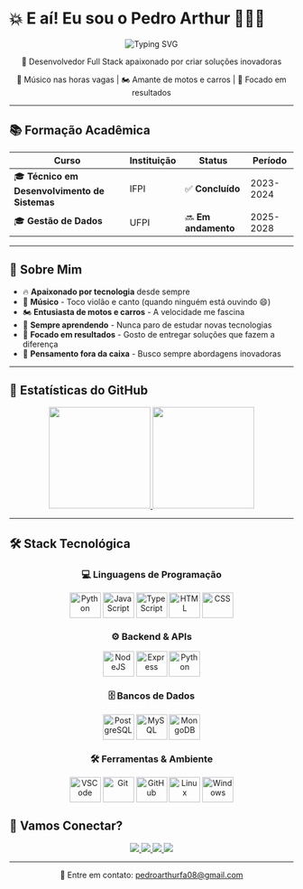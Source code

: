 # 💥 E aí! Eu sou o Pedro Arthur 🙋🏽‍♂️

<div align="center">
  <img src="https://readme-typing-svg.herokuapp.com?font=Fira+Code&weight=500&size=28&pause=1000&color=6366F1&center=true&vCenter=true&width=435&lines=Desenvolvedor+Full+Stack;Apaixonado+por+tecnologia;Sempre+em+evolu%C3%A7%C3%A3o" alt="Typing SVG" />
</div>

<div align="center">
  <p>🚀 Desenvolvedor Full Stack apaixonado por criar soluções inovadoras</p>
  <p>🎵 Músico nas horas vagas | 🏍️ Amante de motos e carros | 🎯 Focado em resultados</p>
</div>

---

## 📚 Formação Acadêmica

<div align="center">

| Curso | Instituição | Status | Período |
|-------|-------------|--------|---------|
| 🎓 **Técnico em Desenvolvimento de Sistemas** | IFPI | ✅ **Concluído** | 2023-2024 |
| 🎓 **Gestão de Dados** | UFPI | 🔜 **Em andamento** | 2025-2028 |

</div>

---

## 🎯 Sobre Mim

- 🔥 **Apaixonado por tecnologia** desde sempre
- 🎵 **Músico** - Toco violão e canto (quando ninguém está ouvindo 😄)
- 🏍️ **Entusiasta de motos e carros** - A velocidade me fascina
- 🚀 **Sempre aprendendo** - Nunca paro de estudar novas tecnologias
- 🎯 **Focado em resultados** - Gosto de entregar soluções que fazem a diferença
- 🌟 **Pensamento fora da caixa** - Busco sempre abordagens inovadoras

---

## 🎲 Estatísticas do GitHub

<div align="center">
  <a href="https://github.com/pedroarthurfa08">
    <img height="180em" src="https://github-readme-stats.vercel.app/api?username=pedroarthurfa08&show_icons=true&theme=tokyonight&include_all_commits=true&count_private=true&hide_border=true"/>
    <img height="180em" src="https://github-readme-stats.vercel.app/api/top-langs/?username=pedroarthurfa08&layout=compact&langs_count=6&theme=tokyonight&hide_border=true"/>
  </a>

</div>

---

## 🛠️ Stack Tecnológica

<div align="center">

### 💻 **Linguagens de Programação**
<div style="display: inline_block">
  <img align="center" alt="Python" height="45" width="55" src="https://cdn.jsdelivr.net/gh/devicons/devicon@latest/icons/python/python-original.svg" />
  <img align="center" alt="JavaScript" height="45" width="55" src="https://cdn.jsdelivr.net/gh/devicons/devicon@latest/icons/javascript/javascript-plain.svg" />
  <img align="center" alt="TypeScript" height="45" width="55" src="https://cdn.jsdelivr.net/gh/devicons/devicon@latest/icons/typescript/typescript-original.svg" />
  <img align="center" alt="HTML" height="45" width="55" src="https://cdn.jsdelivr.net/gh/devicons/devicon@latest/icons/html5/html5-original.svg" />
  <img align="center" alt="CSS" height="45" width="55" src="https://cdn.jsdelivr.net/gh/devicons/devicon@latest/icons/css3/css3-original.svg" />
</div>

### ⚙️ **Backend & APIs**
<div style="display: inline_block">
  <img align="center" alt="NodeJS" height="45" width="55" src="https://cdn.jsdelivr.net/gh/devicons/devicon@latest/icons/nodejs/nodejs-original.svg" />
  <img align="center" alt="Express" height="45" width="55" src="https://cdn.jsdelivr.net/gh/devicons/devicon@latest/icons/express/express-original.svg" />
  <img align="center" alt="Python" height="45" width="55" src="https://cdn.jsdelivr.net/gh/devicons/devicon@latest/icons/python/python-original.svg" />
</div>

### 🗄️ **Bancos de Dados**
<div style="display: inline_block">
  <img align="center" alt="PostgreSQL" height="45" width="55" src="https://cdn.jsdelivr.net/gh/devicons/devicon@latest/icons/postgresql/postgresql-original.svg" />
  <img align="center" alt="MySQL" height="45" width="55" src="https://cdn.jsdelivr.net/gh/devicons/devicon@latest/icons/mysql/mysql-original.svg" />
  <img align="center" alt="MongoDB" height="45" width="55" src="https://cdn.jsdelivr.net/gh/devicons/devicon@latest/icons/mongodb/mongodb-original.svg" />
</div>

### 🛠️ **Ferramentas & Ambiente**
<div style="display: inline_block">
  <img align="center" alt="VSCode" height="45" width="55" src="https://cdn.jsdelivr.net/gh/devicons/devicon@latest/icons/vscode/vscode-original.svg" />
  <img align="center" alt="Git" height="45" width="55" src="https://cdn.jsdelivr.net/gh/devicons/devicon@latest/icons/git/git-original.svg" />
  <img align="center" alt="GitHub" height="45" width="55" src="https://cdn.jsdelivr.net/gh/devicons/devicon@latest/icons/github/github-original.svg" />
  <img align="center" alt="Linux" height="45" width="55" src="https://cdn.jsdelivr.net/gh/devicons/devicon@latest/icons/linux/linux-original.svg" />
  <img align="center" alt="Windows" height="45" width="55" src="https://cdn.jsdelivr.net/gh/devicons/devicon@latest/icons/windows11/windows11-original.svg" />
</div>

</div>

## 🤝 Vamos Conectar?

<div align="center"> 
  <a href="https://www.linkedin.com/in/pedro-arthur-a3b703144" target="_blank">
    <img src="https://img.shields.io/badge/-LinkedIn-%230077B5?style=for-the-badge&logo=linkedin&logoColor=white&logoWidth=20">
  </a>
  <a href="mailto:pedroarthurfa08@gmail.com">
    <img src="https://img.shields.io/badge/-Gmail-%23333?style=for-the-badge&logo=gmail&logoColor=white&logoWidth=20">
  </a>
  <a href="https://instagram.com/pedroarthur_fa" target="_blank">
    <img src="https://img.shields.io/badge/-Instagram-%23E4405F?style=for-the-badge&logo=instagram&logoColor=white&logoWidth=20">
  </a>
  <a href="https://discord.gg/pedroarthur_fa" target="_blank">
    <img src="https://img.shields.io/badge/Discord-7289DA?style=for-the-badge&logo=discord&logoColor=white&logoWidth=20">
  </a> 
</div>

---

<div align="center">
  <p>📧 Entre em contato: <a href="mailto:pedroarthurfa08@gmail.com">pedroarthurfa08@gmail.com</a></p>
</div>
